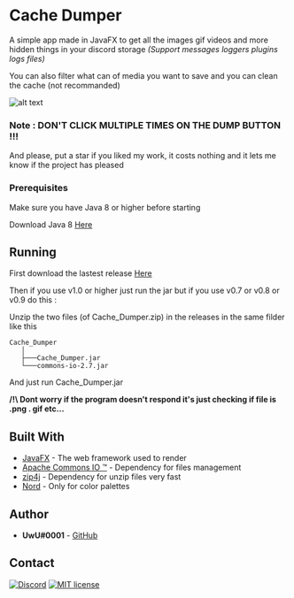 # Cache Dumper

A simple app made in JavaFX to get all the images gif videos and more hidden things in your discord storage
*(Support messages loggers plugins logs files)*

You can also filter what can of media you want to save and you can clean the cache (not recommanded)

![alt text](https://i.imgur.com/bsJ8NWe.png)

### Note : DON'T CLICK MULTIPLE TIMES ON THE DUMP BUTTON !!!

And please, put a star if you liked my work, it costs nothing and it lets me know if the project has pleased

### Prerequisites

Make sure you have Java 8 or higher before starting

Download Java 8 [Here](https://www.java.com/download/)

## Running

First download the lastest release [Here](https://github.com/UwU0001/CacheDumper/releases/latest/download/Cache_Dumper.jar)

Then if you use v1.0 or higher just run the jar but if you use v0.7 or v0.8 or v0.9 do this :

Unzip the two files (of Cache_Dumper.zip) in the releases in the same filder like this

```
Cache_Dumper
   │
   ├───Cache_Dumper.jar
   └───commons-io-2.7.jar
```

And just run Cache_Dumper.jar


**/!\ Dont worry if the program doesn't respond it's just checking if file is .png . gif etc...**

## Built With

* [JavaFX](https://docs.oracle.com/javase/8/javafx/api/toc.html) - The web framework used to render
* [Apache Commons IO ™](http://commons.apache.org/proper/commons-io/) - Dependency for files management
* [zip4j](http://www.lingala.net/zip4j.html) - Dependency for unzip files very fast
* [Nord](https://github.com/arcticicestudio/nord) - Only for color palettes

## Author

* **UwU#0001** - [GitHub](https://github.com/UwU0001)

## Contact
[![Discord](https://discordapp.com/api/guilds/606205735352795146/widget.png)](https://discord.gg/duyyyz3)
[![MIT license](https://img.shields.io/badge/-Telegram-blue.svg)](https://t.me/UwUDev)
